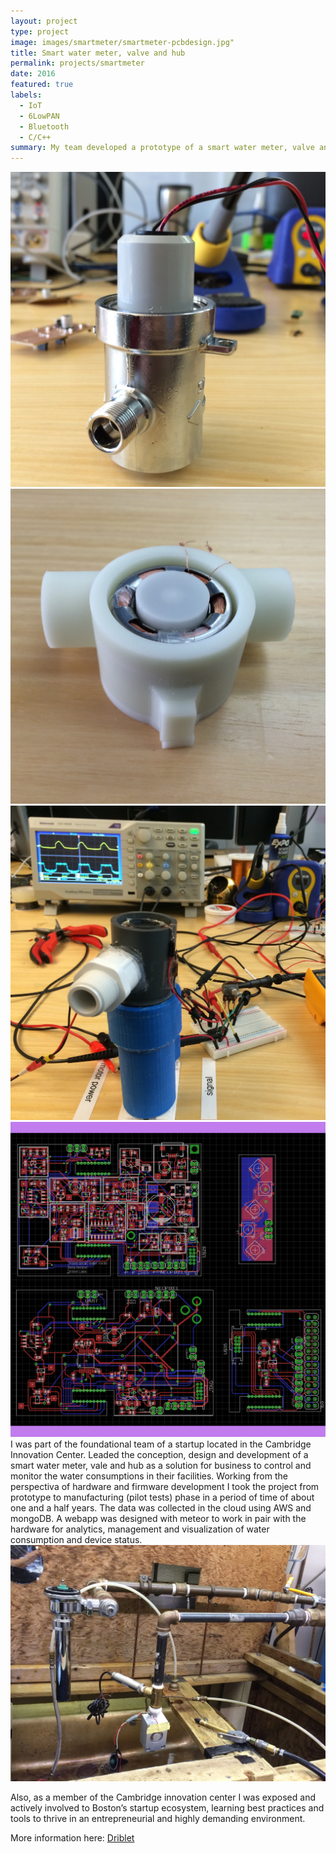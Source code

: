 ```yaml
---
layout: project
type: project
image: images/smartmeter/smartmeter-pcbdesign.jpg"
title: Smart water meter, valve and hub
permalink: projects/smartmeter
date: 2016
featured: true
labels:
  - IoT
  - 6LowPAN
  - Bluetooth
  - C/C++
summary: My team developed a prototype of a smart water meter, valve and hub to control and measure water flow in pipes of different diameters. For this purpose we developed a custom flow sensor and circuit boards based on the TI2560, powered by a lipo battery. The data provided by this IoT solution can then be processed and analized via web or mobile app.
---
```


<div class="ui small rounded images">
  <img class="ui image" src="../images/smartmeter/smartmeter-smartvalve.jpg">
  <img class="ui image" src="../images/smartmeter/smartmeter-prototype.jpg">
  <img class="ui image" src="../images/smartmeter/smartmeter-test.jpg">
  <img class="ui image" src="../images/smartmeter/smartmeter-pcbs.png">
</div>
I was part of the foundational team of a startup located in the Cambridge Innovation Center. Leaded the conception, design and development of a smart water meter, vale and hub as a solution for business to control and monitor the water consumptions in their facilities. Working from the perspectiva of hardware and firmware development I took the project from prototype to manufacturing (pilot tests) phase in a period of time of about one and a half years. The data was collected in the cloud using AWS and mongoDB. A webapp was designed with meteor to work in pair with the hardware for analytics, management and visualization of water consumption and device status.

<img class="ui medium right floated rounded image" src="../images/smartmeter/smartmeter-setting.jpg">

Also, as a member of the Cambridge innovation center I was exposed and actively involved to Boston’s startup ecosystem, learning best practices and tools to thrive in an
entrepreneurial and highly demanding environment.

More information here: <a href="https://techcrunch.com/2014/01/08/driblets-smart-water-meter-wants-to-track-your-home-water-usage/"><i class="large github icon"></i>Driblet</a>